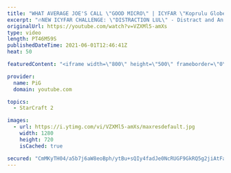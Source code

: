 ```yaml
---
title: "WHAT AVERAGE JOE'S CALL \"GOOD MICRO\" | ICYFAR \"Koprulu Globetrotters\" Compilation"
excerpt: "🔥NEW ICYFAR CHALLENGE: \"DISTRACTION LUL\" - Distract and Annoy your opponent at every turn! Empty Nydus worms popping up, Nuking the corner of the map to scare them, blocking bases, dropping single units in mineral lines etc! and Send submissions to eonblu95@gmail.com as an attachment AND only ICYFAR"
originalUrl: https://youtube.com/watch?v=VZXMl5-amXs
type: video
length: PT46M59S
publishedDateTime: 2021-06-01T12:46:41Z
heat: 50

featuredContent: "<iframe width=\"800\" height=\"500\" frameborder=\"0\" src=\"https://www.youtube.com/embed/VZXMl5-amXs\" allow=\"accelerometer; autoplay; encrypted-media; gyroscope; picture-in-picture\" allowfullscreen></iframe>"

provider:
  name: PiG
  domain: youtube.com

topics:
  - StarCraft 2

images:
  - url: https://i.ytimg.com/vi/VZXMl5-amXs/maxresdefault.jpg
    width: 1280
    height: 720
    isCached: true

secured: "CmMKyTH04/a5b7j6aW8eoBph/ytBu+sQIy4fadJe0NcRUGF9GkRQ5g2jiAtFa1tA17UxQryx21w7J9p07A8ihTFCDxQuZOM4O0yEpUow3PejUY8B+1dHA/L17adAaqYMx7N9Dk7nP5NzlIEgGIFzeF7uRZYUc1k4qQTWW++TD1MvN7G1vtyHAGv2zSwPMd1bqt7HPnyEypM+yo/yyqLnSQej+BzGBTtM/uTbBIOZpLaathfx5As4RlF4p2D6KwynqqKSEazu1LhcFW/cVWOznQOPWWS5c7OSgGg0i1BMrILyr2Okq0dP4XQ0aRiIXjLzCdTUYS5JBHCI1WTNYZGTI3iz/vR2aD8x1767Z9zPPFI5yZVD8BH3Hn+l8NvU/+IVjttmrXF6DXxhKqze+nY/Rod84dbfW9XrQ0vscuKr+eo=;u4JYUa6KUn9q6FLBCt77rQ=="
---
```


